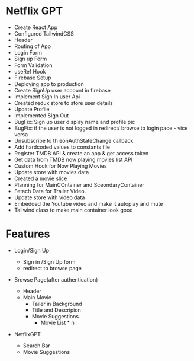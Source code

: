 # Netflix GPT
- Create React App
- Configured TailwindCSS
- Header
- Routing of App
- Login Form
- Sign up Form
- Form Validation
- useRef Hook
- Firebase Setup
- Deploying app to production
- Create SignUp user account in firebase
- Implement Sign In user Api
- Created redux store to store user details
- Update Profile
- Implemented Sign Out
- BugFix: Sign up user display name and profile pic
- BugFix: if the user is not logged in redirect/ browse to login pace - vice versa
- Unsubscribe to th eonAuthStateChange callback
- Add hardcoded values to constants file
- Register TMDB API & create an app & get access token
- Get data from TMDB now playing movies list API
- Custom Hook for Now Playing Movies
- Update store with movies data
- Created a movie slice
- Planning for MainCOntainer and SceondaryContainer
- Fetach Data for Trailer Video.
- Update store with video data
- Embedded the Youtube video and make it autoplay and mute
- Tailwind class to make main container look good



# Features
- Login/Sign Up
    - Sign in /Sign Up form
    - redirect to browse page

- Browse Page(after authentication)
    - Header
    - Main Movie
        - Tailer in Background
        - Title and Descripion
        - Movie Suggestions
            - Movie List * n

- NetflixGPT
    - Search Bar
    - Movie Suggestions